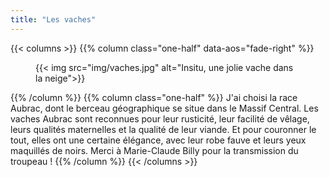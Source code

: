 ```yaml
---
title: "Les vaches"
---
```


{{< columns >}}
{{% column class="one-half" data-aos="fade-right" %}}
<figure class="ferme-figure">
  {{< img src="img/vaches.jpg" alt="Insitu, une jolie vache dans la neige">}}
</figure>
{{% /column %}}
{{% column class="one-half" %}}
J'ai choisi la race Aubrac, dont le berceau géographique se situe dans le
Massif Central. Les vaches Aubrac sont reconnues pour leur rusticité, leur
facilité de vêlage, leurs qualités maternelles et la qualité de leur viande. Et
pour couronner le tout, elles ont une certaine élégance, avec leur robe fauve
et leurs yeux maquillés de noirs. Merci à Marie-Claude Billy pour la
transmission du troupeau !
{{% /column %}}
{{< /columns >}}
